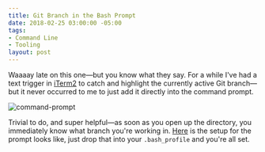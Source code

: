```yaml
---
title: Git Branch in the Bash Prompt
date: 2018-02-25 03:00:00 -05:00
tags:
- Command Line
- Tooling
layout: post
---
```


Waaaay late on this one—but you know what they say. For a while I've had a text trigger in [iTerm2](http://iterm2.com) to catch and highlight the currently active Git branch—but it never occurred to me to just add it directly into the command prompt.

![command-prompt](/images/prompt.png)

Trivial to do, and super helpful—as soon as you open up the directory, you immediately know what branch you're working in. [Here](https://gist.github.com/BryanSchuetz/f59001a6969bd2e2cae2d63c35a9ec18) is the setup for the prompt looks like, just drop that into your `.bash_profile` and you're all set.
